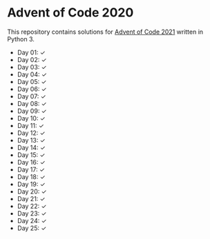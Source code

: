 # Advent of Code 2020

This repository contains solutions for [Advent of Code 2021](https://adventofcode.com/2021/) written in Python 3.

* Day 01: ✓
* Day 02: ✓
* Day 03: ✓
* Day 04: ✓
* Day 05: ✓
* Day 06: ✓
* Day 07: ✓
* Day 08: ✓
* Day 09: ✓
* Day 10: ✓
* Day 11: ✓
* Day 12: ✓
* Day 13: ✓
* Day 14: ✓
* Day 15: ✓
* Day 16: ✓
* Day 17: ✓
* Day 18: ✓
* Day 19: ✓
* Day 20: ✓
* Day 21: ✓
* Day 22: ✓
* Day 23: ✓
* Day 24: ✓
* Day 25: ✓
